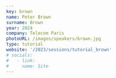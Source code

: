 ```yaml
---
key: brown
name: Peter Brown
surname: Brown
year: 2024
company: Telecom Paris
photoURL: /images/speakers/brown.jpg
type: tutorial
website: '/2023/sessions/tutorial_brown'
# socials:
#   - link: 
#     name: Site
---
```

